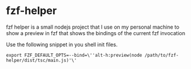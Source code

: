 # fzf-helper

fzf helper is a small nodejs project that I use on my personal machine to show a preview in fzf that shows the bindings of the current fzf invocation

Use the following snippet in you shell init files.

```
export FZF_DEFAULT_OPTS=--bind=\''alt-h:preview(node /path/to/fzf-helper/dist/tsc/main.js)'\'
```
